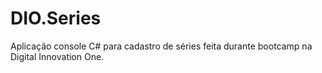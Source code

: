 # DIO.Series
Aplicação console C# para cadastro de séries feita durante bootcamp na Digital Innovation One.

